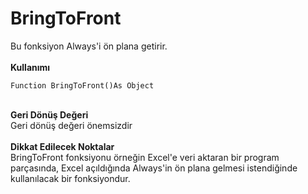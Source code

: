 # BringToFront

Bu fonksiyon Always'i ön plana getirir.\
\
**Kullanımı**

```
Function BringToFront()As Object
```

\
**Geri Dönüş Değeri**\
Geri dönüş değeri önemsizdir\
\
**Dikkat Edilecek Noktalar**\
BringToFront fonksiyonu örneğin Excel'e veri aktaran bir program parçasında, Excel açıldığında Always'in ön plana gelmesi istendiğinde kullanılacak bir fonksiyondur.
